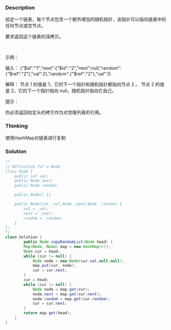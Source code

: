 ### Description
给定一个链表，每个节点包含一个额外增加的随机指针，该指针可以指向链表中的任何节点或空节点。

要求返回这个链表的深拷贝。 

 

示例：



输入：
{"$id":"1","next":{"$id":"2","next":null,"random":{"$ref":"2"},"val":2},"random":{"$ref":"2"},"val":1}

解释：
节点 1 的值是 1，它的下一个指针和随机指针都指向节点 2 。
节点 2 的值是 2，它的下一个指针指向 null，随机指针指向它自己。
 

提示：

你必须返回给定头的拷贝作为对克隆列表的引用。



### Thinking

使用HashMap对链表进行复制

### Solution

```java
/*
// Definition for a Node.
class Node {
    public int val;
    public Node next;
    public Node random;

    public Node() {}

    public Node(int _val,Node _next,Node _random) {
        val = _val;
        next = _next;
        random = _random;
    }
};
*/
class Solution {
        public Node copyRandomList(Node head) {
        Map<Node, Node> map = new HashMap<>();
        Node cur = head;
        while (cur != null) {
            Node node = new Node(cur.val,null,null);
            map.put(cur, node);
            cur = cur.next;
        }
        cur = head;
        while (cur != null) {
            Node node = map.get(cur);
            node.next = map.get(cur.next);
            node.random = map.get(cur.random);
            cur = cur.next;
        }
        return map.get(head);
    }
}
```

